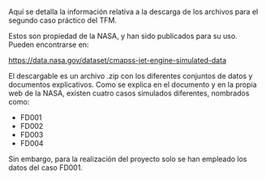 Aquí se detalla la información relativa a la descarga de los archivos para el segundo caso práctico del TFM.

Estos son propiedad de la NASA, y han sido publicados para su uso. Pueden encontrarse en:

https://data.nasa.gov/dataset/cmapss-jet-engine-simulated-data

El descargable es un archivo .zip con los diferentes conjuntos de datos y documentos explicativos.
Como se explica en el documento y en la propia web de la NASA, existen cuatro casos simulados diferentes, nombrados como:

- FD001
- FD002
- FD003
- FD004

Sin embargo, para la realización del proyecto solo se han empleado los datos del caso FD001.
